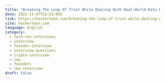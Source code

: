 ```yaml
---
title: "Breaking The Loop Of Trust While Dealing With Real-World-Data Between The Patients And Researchers"
date: 2022-11-07T22:53:09Z
link: https://hackernoon.com/breaking-the-loop-of-trust-while-dealing-with-real-world-data-between-the-patients-and-researchers?source=rss&utm_medium=RSS&utm_source=news.12bit.vn
site: hackernoon.com
language: English
category:
  - tech-ceo-interviews
  - interview
  - founder-interview
  - interview-questions
  - crypto-interview
  - ceo
  - founders
  - ceo-interview
draft: false
---
```


